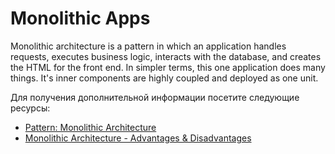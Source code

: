 # Monolithic Apps

Monolithic architecture is a pattern in which an application handles requests, executes business logic, interacts with the database, and creates the HTML for the front end. In simpler terms, this one application does many things. It's inner components are highly coupled and deployed as one unit.

Для получения дополнительной информации посетите следующие ресурсы:

- [Pattern: Monolithic Architecture](https://microservices.io/patterns/monolithic.html)
- [Monolithic Architecture - Advantages & Disadvantages](https://datamify.medium.com/monolithic-architecture-advantages-and-disadvantages-e71a603eec89)
